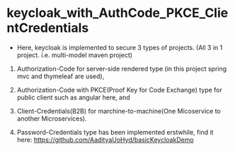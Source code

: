 # keycloak_with_AuthCode_PKCE_ClientCredentials

- Here, keycloak is implemented to secure 3 types of projects. (All 3 in 1 project. i.e. multi-model maven project)
1. Authorization-Code for server-side rendered type (in this project spring mvc and thymeleaf are used), 
2. Authorization-Code with PKCE(Proof Key for Code Exchange) type for public client such as angular here, and 
3. Client-Credentials(B2B) for marchine-to-machine(One Micoservice to another Microservices).

4. Password-Credentials type has been implemented erstwhile, find it here: https://github.com/AadityaUoHyd/basicKeycloakDemo 
